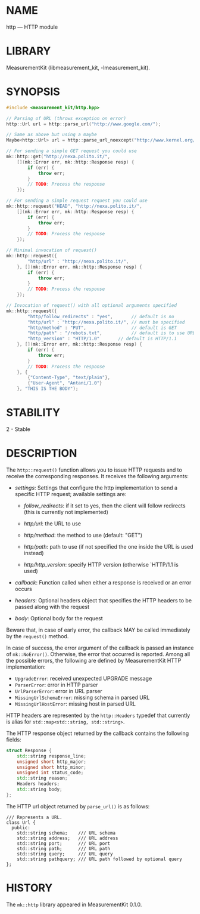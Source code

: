 # NAME
http &mdash; HTTP module

# LIBRARY
MeasurementKit (libmeasurement_kit, -lmeasurement_kit).

# SYNOPSIS
```C++
#include <measurement_kit/http.hpp>

// Parsing of URL (throws exception on error)
http::Url url = http::parse_url("http://www.google.com/");

// Same as above but using a maybe
Maybe<http::Url> url = http::parse_url_noexcept("http://www.kernel.org/");

// For sending a simple GET request you could use
mk::http::get("http://nexa.polito.it/",
    [](mk::Error err, mk::http::Response resp) {
        if (err) {
            throw err;
        }
        // TODO: Process the response
    });

// For sending a simple request request you could use
mk::http::request("HEAD", "http://nexa.polito.it/",
    [](mk::Error err, mk::http::Response resp) {
        if (err) {
            throw err;
        }
        // TODO: Process the response
    });

// Minimal invocation of request()
mk::http::request({
        "http/url" : "http://nexa.polito.it/",
    }, [](mk::Error err, mk::http::Response resp) {
        if (err) {
            throw err;
        }
        // TODO: Process the response
    });

// Invocation of request() with all optional arguments specified
mk::http::request({
        "http/follow_redirects" : "yes",       // default is no
        "http/url" : "http://nexa.polito.it/", // must be specified
        "http/method" : "PUT",                 // default is GET
        "http/path" : "/robots.txt",           // default is to use URL
        "http_version" : "HTTP/1.0"       // default is HTTP/1.1
    }, [](mk::Error err, mk::http::Response resp) {
        if (err) {
            throw err;
        }
        // TODO: Process the response
    }, {
        {"Content-Type", "text/plain"},
        {"User-Agent", "Antani/1.0"}
    }, "THIS IS THE BODY");
```

# STABILITY

2 - Stable

# DESCRIPTION

The `http::request()` function allows you to issue HTTP requests and
to receive the corresponding responses. It receives the following arguments:

- *settings*: Settings that configure the http implementation to send a
  specific HTTP request; available settings are:

    - *follow_redirects*: if it set to yes, then the client
      will follow redirects (this is currently not implemented)

    - *http/url*: the URL to use

    - *http/method*: the method to use (default: "GET")

    - *http/path*: path to use (if not specified the one inside
       the URL is used instead)

    - *http/http_version*: specify HTTP version (otherwise
       `HTTP/1.1 is used)

- *callback*: Function called when either a response is received
  or an error occurs

- *headers*: Optional headers object that specifies the HTTP headers
  to be passed along with the request

- *body*: Optional body for the request

Beware that, in case of early error, the callback MAY be called
immediately by the `request()` method.

In case of success, the error argument of the callback is passed an
instance of `mk::NoError()`. Otherwise, the error that occurred is
reported. Among all the possible errors, the following are defined by
MeasurementKit HTTP implementation:

- `UpgradeError`: received unexpected UPGRADE message
- `ParserError`: error in HTTP parser
- `UrlParserError`: error in URL parser
- `MissingUrlSchemaError`: missing schema in parsed URL
- `MissingUrlHostError`: missing host in parsed URL

HTTP headers are represented by the `http::Headers` typedef that
currently is alias for `std::map<std::string, std::string>`.

The HTTP response object returned by the callback contains the
following fields:

```C++
struct Response {
    std::string response_line;
    unsigned short http_major;
    unsigned short http_minor;
    unsigned int status_code;
    std::string reason;
    Headers headers;
    std::string body;
};
```

The HTTP url object returned by `parse_url()` is as follows:

```
/// Represents a URL.
class Url {
  public:
    std::string schema;    /// URL schema
    std::string address;   /// URL address
    std::string port;      /// URL port
    std::string path;      /// URL path
    std::string query;     /// URL query
    std::string pathquery; /// URL path followed by optional query
};
```

# HISTORY

The `mk::http` library appeared in MeasurementKit 0.1.0.
